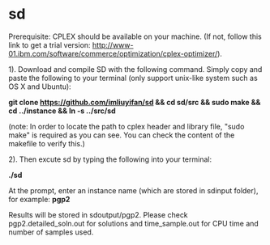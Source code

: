 # sd

Prerequisite: CPLEX should be available on your machine. (If not, follow this link to get a trial version: http://www-01.ibm.com/software/commerce/optimization/cplex-optimizer/).

1). Download and compile SD with the following command. Simply copy and paste the following to your terminal (only support unix-like system such as OS X and Ubuntu):

**git clone https://github.com/imliuyifan/sd && cd sd/src && sudo make && cd ../instance && ln -s ../src/sd**

(note: In order to locate the path to cplex header and library file, "sudo make" is required as you can see. You can check the content of the makefile to verify this.)

2). Then excute sd by typing the following into your terminal:

**./sd**

At the prompt, enter an instance name (which are stored in sdinput folder), for example: **pgp2**

Results will be stored in sdoutput/pgp2. Please check pgp2.detailed_soln.out for solutions and time_sample.out for CPU time and number of samples used.
